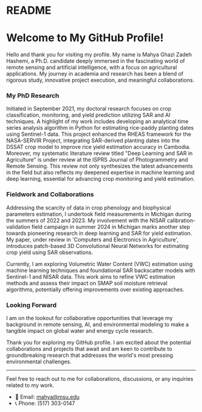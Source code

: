 # README
# Welcome to My GitHub Profile!

Hello and thank you for visiting my profile. My name is Mahya Ghazi Zadeh Hashemi, a Ph.D. candidate deeply immersed in the fascinating world of remote sensing and artificial intelligence, with a focus on agricultural applications. My journey in academia and research has been a blend of rigorous study, innovative project execution, and meaningful collaborations. 

### My PhD Research

Initiated in September 2021, my doctoral research focuses on crop classification, monitoring, and yield prediction utilizing SAR and AI techniques. A highlight of my work includes developing an analytical time series analysis algorithm in Python for estimating rice-paddy planting dates using Sentinel-1 data. This project enhanced the RHEAS framework for the NASA-SERVIR Project, integrating SAR-derived planting dates into the DSSAT crop model to improve rice yield estimation accuracy in Cambodia. 
Moreover, my systematic literature review titled "Deep Learning and SAR in Agriculture" is under review at the ISPRS Journal of Photogrammetry and Remote Sensing. This review not only synthesizes the latest advancements in the field but also reflects my deepened expertise in machine learning and deep learning, essential for advancing crop monitoring and yield estimation.

### Fieldwork and Collaborations

Addressing the scarcity of data in crop phenology and biophysical parameters estimation, I undertook field measurements in Michigan during the summers of 2022 and 2023. My involvement with the NISAR calibration-validation field campaign in summer 2024 in Michigan marks another step towards pioneering research in deep learning and SAR for yield estimation. My paper, under review in 'Computers and Electronics in Agriculture', introduces patch-based 3D Convolutional Neural Networks for estimating crop yield using SAR observations.

Currently, I am exploring Volumetric Water Content (VWC) estimation using machine learning techniques and foundational SAR backscatter models with Sentinel-1 and NISAR data. This work aims to refine VWC estimation methods and assess their impact on SMAP soil moisture retrieval algorithms, potentially offering improvements over existing approaches.

### Looking Forward

I am on the lookout for collaborative opportunities that leverage my background in remote sensing, AI, and environmental modeling to make a tangible impact on global water and energy cycle research.

Thank you for exploring my GitHub profile. I am excited about the potential collaborations and projects that await and am keen to contribute to groundbreaking research that addresses the world's most pressing environmental challenges.

---

Feel free to reach out to me for collaborations, discussions, or any inquiries related to my work.

- 📧 Email: mahya@msu.edu
- 📞 Phone: (517) 303-0147

